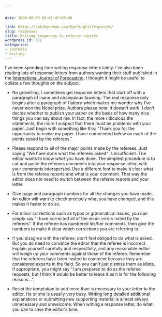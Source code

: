 ```yaml
---


date: 2009-08-03 03:41:47+00:00

link: https://robjhyndman.com/hyndsight/responses/
slug: responses
title: Writing responses to referee reports
wordpress_id: 372
categories:
- journals
- writing
---
```


I've been spending time writing response letters lately. I've also been reading lots of response letters from authors wanting their stuff published in the [International Journal of Forecasting](http://ijf.forecasters.org/). I thought it might be useful to collate a few thoughts on the subject.



	
  * No grovelling. I sometimes get response letters that start off with a paragraph of inane and obsequious fawning. The real response only begins after a paragraph of flattery which makes me wonder why I've never won the Nobel prize. Authors please note: it doesn't work. I don't decide whether to publish your paper on the basis of how many nice things you can say about me. In fact, the more ridiculous the statements, the more I suspect that there must be problems with your paper. Just begin with something like this: "Thank you for the opportunity to revise my paper. I have commented below on each of the points raised by the referees."


	
  * Please respond to all of the major points made by the referees. Just saying "We have done what the referees asked" is insufficient. The editor wants to know _what_ you have done. The simplest procedure is to cut and paste the referees comments into your response letter, with your comments interspersed. Use a different font to make it clear what is from the referee reports and what is your comment. That way the editor does not need to switch between the referee reports and your letter.

	
  * Give page and paragraph numbers for all the changes you have made. An editor will want to check precisely what you have changed, and this makes it faster to do so.

	
  * For minor corrections such as typos or grammatical issues, you can simply say "I have corrected all of the minor  errors noted by the referees". If the referee has numbered his/her comments, then give the numbers to make it clear which corrections you are referring to.

	
  * If you disagree with the referee, don't feel obliged to do what is asked. But you do need to convince the editor that the referee is incorrect. Explain yourself carefully and respectfully, and any reasonable editor will weigh up your comments against those of the referee. Remember that the referees have been invited to comment because they are considered experts in the field. So you can't just dismiss them as idiots. If appropriate, you might say "I am prepared to do as the referee requests, but I think it would be better to leave it as it is for the following reasons...".

	
  * Resist the temptation to add more than is necessary to your letter to the editor. He or she is usually very busy. Writing long detailed additional explanations or submitting new supporting material is almost always unnecessary and unwelcome. When writing a response letter, do what you can to save the editor's time.



